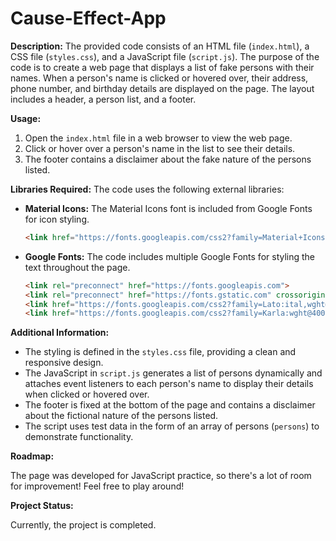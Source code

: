 # Cause-Effect-App

**Description:**
The provided code consists of an HTML file (`index.html`), a CSS file (`styles.css`), and a JavaScript file (`script.js`). The purpose of the code is to create a web page that displays a list of fake persons with their names. When a person's name is clicked or hovered over, their address, phone number, and birthday details are displayed on the page. The layout includes a header, a person list, and a footer.

**Usage:**
1. Open the `index.html` file in a web browser to view the web page.
2. Click or hover over a person's name in the list to see their details.
3. The footer contains a disclaimer about the fake nature of the persons listed.

**Libraries Required:**
The code uses the following external libraries:
- **Material Icons:** The Material Icons font is included from Google Fonts for icon styling.
  ```html
  <link href="https://fonts.googleapis.com/css2?family=Material+Icons" rel="stylesheet">
  ```
- **Google Fonts:** The code includes multiple Google Fonts for styling the text throughout the page.
  ```html
  <link rel="preconnect" href="https://fonts.googleapis.com">
  <link rel="preconnect" href="https://fonts.gstatic.com" crossorigin>
  <link href="https://fonts.googleapis.com/css2?family=Lato:ital,wght@1,100&family=Poppins:wght@400;500;600;700;800&display=swap" rel="stylesheet">
  <link href="https://fonts.googleapis.com/css2?family=Karla:wght@400;600&family=Lato:ital,wght@1,100&family=Poppins:wght@400;500;600;700;800&display=swap" rel="stylesheet">
  ```

**Additional Information:**
- The styling is defined in the `styles.css` file, providing a clean and responsive design.
- The JavaScript in `script.js` generates a list of persons dynamically and attaches event listeners to each person's name to display their details when clicked or hovered over.
- The footer is fixed at the bottom of the page and contains a disclaimer about the fictional nature of the persons listed.
- The script uses test data in the form of an array of persons (`persons`) to demonstrate functionality.

**Roadmap:**

The page was developed for JavaScript practice, so there's a lot of room for improvement! Feel free to play around!

**Project Status:**

Currently, the project is completed.
